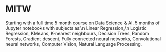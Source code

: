 # MITW
Starting with a full time 5 month course on Data Science & AI. 
5 months of Jupyter notebooks with subjects as:\n
  Linear Regression,\n
  Logistic Regression,
  KMeans,
  K-nearest neighbours,
  Decision Trees,
  Random Forests,
  Gradient descent,
  Fully connected neural networks,
  Convolutional neural networks,
  Computer Vision,
  Natural Language Processing.
